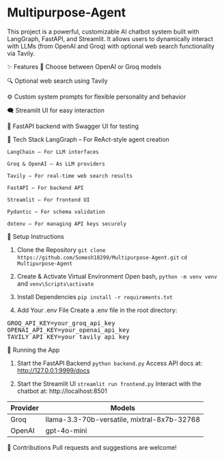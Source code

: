# Multipurpose-Agent

This project is a powerful, customizable AI chatbot system built with LangGraph, FastAPI, and Streamlit. It allows users to dynamically interact with LLMs (from OpenAI and Groq) with optional web search functionality via Tavily.

✨ Features
🧠 Choose between OpenAI or Groq models

🔍 Optional web search using Tavily

⚙️ Custom system prompts for flexible personality and behavior

🗨️ Streamlit UI for easy interaction

🚀 FastAPI backend with Swagger UI for testing

🧩 Tech Stack
    LangGraph – For ReAct-style agent creation

    LangChain – For LLM interfaces

    Groq & OpenAI – As LLM providers

    Tavily – For real-time web search results

    FastAPI – For backend API

    Streamlit – For frontend UI

    Pydantic – For schema validation

    dotenv – For managing API keys securely

🔧 Setup Instructions

1. Clone the Repository
`git clone https://github.com/Somesh18299/Multipurpose-Agent.git`
`cd Multipurpose-Agent`

2. Create & Activate Virtual Environment
Open bash, `python -m venv venv` and 
`venv\Scripts\activate`

3. Install Dependencies
`pip install -r requirements.txt`

4. Add Your .env File
Create a .env file in the root directory:

<pre>GROQ_API_KEY=your_groq_api_key 
OPENAI_API_KEY=your_openai_api_key 
TAVILY_API_KEY=your_tavily_api_key </pre>

🚀 Running the App

1. Start the FastAPI Backend
`python backend.py`
Access API docs at: http://127.0.0.1:9999/docs

2. Start the Streamlit UI
`streamlit run frontend.py`
Interact with the chatbot at: http://localhost:8501

| Provider | Models                              |
|----------|-------------------------------------|
| Groq     | llama-3.3-70b-versatile, mixtral-8x7b-32768 |
| OpenAI   | gpt-4o-mini                         |


🤝 Contributions
Pull requests and suggestions are welcome!